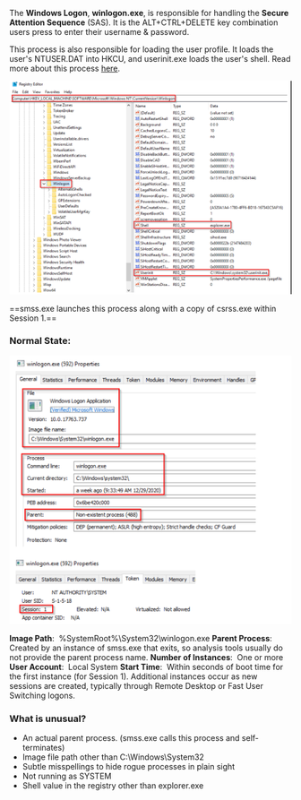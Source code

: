 The **Windows Logon**, **winlogon.exe**, is responsible for handling the **Secure Attention Sequence** (SAS). It is the ALT+CTRL+DELETE key combination users press to enter their username & password.

This process is also responsible for loading the user profile. It loads the user's NTUSER.DAT into HKCU, and userinit.exe loads the user's shell. Read more about this process [here](https://docs.microsoft.com/en-us/previous-versions/windows/it-pro/windows-2000-server/cc939862(v=technet.10)?redirectedfrom=MSDN).

![](../../Attachments/Pasted%20image%2020231105010245.png)

==smss.exe launches this process along with a copy of csrss.exe within Session 1.==
### Normal State:

![](../../Attachments/Pasted%20image%2020231105010252.png)

**Image Path**:  %SystemRoot%\System32\winlogon.exe
**Parent Process**:  Created by an instance of smss.exe that exits, so analysis tools usually do not provide the parent process name.
**Number of Instances**:  One or more
**User Account**:  Local System
**Start Time**:  Within seconds of boot time for the first instance (for Session 1). Additional instances occur as new sessions are created, typically through Remote Desktop or Fast User Switching logons.

  
### What is unusual?

- An actual parent process. (smss.exe calls this process and self-terminates)
- Image file path other than C:\Windows\System32
- Subtle misspellings to hide rogue processes in plain sight
- Not running as SYSTEM
- Shell value in the registry other than explorer.exe